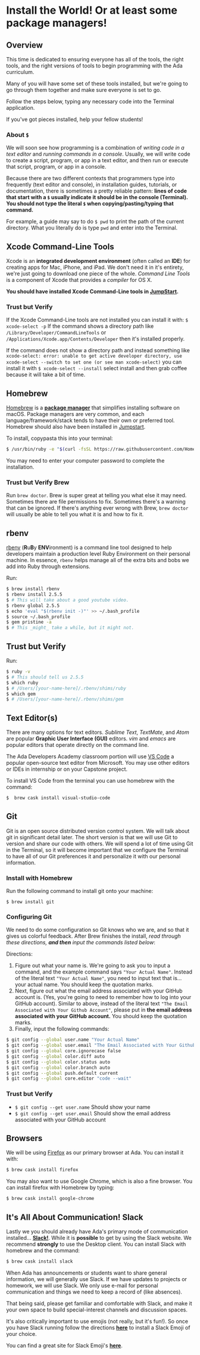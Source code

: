 # Install the World! Or at least some package managers!

## Overview

This time is dedicated to ensuring everyone has all of the tools, the right tools, and the right versions of tools to begin programming with the Ada curriculum.

Many of you will have some set of these tools installed, but we're going to go through them together and make sure everyone is set to go.

Follow the steps below, typing any necessary code into the Terminal application.

If you've got pieces installed, help your fellow students!

### About `$`

We will soon see how programming is a combination of _writing code in a text editor_ and _running commands in a console_. Usually, we will write code to create a script, program, or app in a text editor, and then run or execute that script, program, or app in a console.

Because there are two different contexts that programmers type into frequently (text editor and console), in installation guides, tutorials, or documentation, there is sometimes a pretty reliable pattern: **lines of code that start with a `$` usually indicate it should be in the console (Terminal).** **You should not type the literal `$` when copying/pasting/typing that command.**

For example, a guide may say to do `$ pwd` to print the path of the current directory. What you literally do is type `pwd` and enter into the Terminal.

## Xcode Command-Line Tools

Xcode is an **integrated development environment** (often called an **IDE**) for creating apps for Mac, iPhone, and iPad. We don't need it in it's entirety, we're just going to download one piece of the whole. _Command Line Tools_ is a component of Xcode that provides a _compiler_ for OS X.

**You should have installed Xcode Command-Line tools in [JumpStart](https://github.com/Ada-Developers-Academy/jump-start/tree/master/preparing-to-code/environment-setup#installfest).**

### Trust but Verify

If the Xcode Command-Line tools are not installed you can install it with:
`$ xcode-select -p` If the command shows a directory path like `/Library/Developer/CommandLineTools` or `/Applications/Xcode.app/Contents/Developer` then it's installed properly.

If the command does not show a directory path and instead something like `xcode-select: error: unable to get active developer directory, use xcode-select --switch to set one (or see man xcode-select)` you can install it with `$ xcode-select --install` select install and then grab coffee because it will take a bit of time.

## Homebrew

[Homebrew](http://brew.sh/) is a [**package manager**](https://en.wikipedia.org/wiki/Package_manager) that simplifies installing software on macOS. Package managers are very common, and each language/framework/stack tends to have their own or preferred tool.  Homebrew should also have been installed in [Jumpstart](https://github.com/Ada-Developers-Academy/jump-start/tree/master/preparing-to-code/environment-setup#installfest).

To install, copypasta this into your terminal:

```bash
$ /usr/bin/ruby -e "$(curl -fsSL https://raw.githubusercontent.com/Homebrew/install/master/install)"
```

You may need to enter your computer password to complete the installation.

### Trust but Verify Brew

Run `brew doctor`. Brew is super great at telling you what else it may need. Sometimes there are file permissions to fix. Sometimes there's a warning that can be ignored. If there's anything ever wrong with Brew, `brew doctor` will usually be able to tell you what it is and how to fix it.

<!-- !--## RVM
[RVM](http://rvm.io) (Ruby Version Manager) is a command-line tool which allows you to easily install, manage, and work with multiple ruby environments from interpreters to sets of gems. In essence, RVM is a package manager specifically for working with Ruby code.

[**You should have installed RVM in JumpStart.**](https://github.com/Ada-Developers-Academy/jump-start/blob/master/lessons/07-environment-setup/notes/installfest.md)

### Trust but Verify
- `$ rvm version` should tell you something like _rvm 1.26.11 (latest)..._ -->

## rbenv

[rbenv](https://github.com/rbenv/rbenv) (**R**u**B**y **ENV**ironment) is a command line tool designed to help developers maintain a production level Ruby Environment on their personal machine. In essence, `rbenv` helps manage all of the extra bits and bobs we add into Ruby through extensions.

Run:
```bash
$ brew install rbenv
$ rbenv install 2.5.5
$ # This will take about a good youtube video.
$ rbenv global 2.5.5
$ echo 'eval "$(rbenv init -)"' >> ~/.bash_profile
$ source ~/.bash_profile
$ gem pristine -a
$ # This _might_ take a while, but it might not.
```

## Trust but Verify 

Run:
```bash
$ ruby -v
$ # This should tell us 2.5.5
$ which ruby
$ # /Users/[your-name-here]/.rbenv/shims/ruby
$ which gem
$ # /Users/[your-name-here]/.rbenv/shims/gem
```

<!-- ## Upgrade and Use Ruby

We will use Ruby version 2.5.5 for the Ada curriculum _(last updated: May 2019)_.

- Use rvm to install the Ruby version 2.5.5 onto your computer: `$ rvm install 2.5.5`
- Verify that this version of Ruby was installed and that `rvm` recognizes it with `$ rvm list`
- Use rvm to state that you want to use version 2.5.5 and you want to set it as the default version with `$ rvm use 2.5.5 --default`

**Note:** If you do not set this as the default version, you will have to run `$ rvm use 2.5.5` every project! So go ahead and set it as default right now. ;)

### Trust but Verify Ruby Version

- `$ ruby -v` should return _ruby 2.5.5p0_ (your `p` version might be different)
- `$ which ruby` should return a path like _/Users/ada/.rvm/rubies/ruby/bin/ruby_
- `$ which gem` should return a path like _/Users/ada/.rvm/rubies/ruby/bin/gem_
- `$ rvm list` should return the list of Ruby versions installed with rvm, and which version is being used and being used as default -->

## Text Editor(s)

There are many options for text editors. _Sublime Text_, _TextMate_, and _Atom_ are popular **Graphic User Interface (GUI)** editors. _vim_ and _emacs_ are popular editors that operate directly on the command line.

The Ada Developers Academy classroom portion will use [VS Code](https://code.visualstudio.com/) a popular open-source text editor from Microsoft.  You may use other editors or IDEs in internship or on your Capstone project.

To install VS Code from the terminal you can use homebrew with the command:

```bash
$  brew cask install visual-studio-code
```

## Git

Git is an open source distributed version control system. We will talk about git in significant detail later. The short version is that we will use Git to version and share our code with others. We will spend a lot of time using Git in the Terminal, so it will become important that we configure the Terminal to have all of our Git preferences it and personalize it with our personal information.

### Install with Homebrew

Run the following command to install git onto your machine:

`$ brew install git`

### Configuring Git

We need to do some configuration so Git knows who we are, and so that it gives us colorful feedback. After Brew finishes the install, _read through these directions, **and then** input the commands listed below_:

Directions:
1. Figure out what your name is. We're going to ask you to input a command, and the example command says `"Your Actual Name"`. Instead of the literal text `"Your Actual Name"`, you need to input text that is... your actual name. You should keep the quotation marks.
1. Next, figure out what the email address associated with your GitHub account is. (Yes, you're going to need to remember how to log into your GitHub account). Similar to above, instead of the literal text `"The Email Associated with Your Github Account"`, please put in **the email address associated with your GitHub account.** You should keep the quotation marks.
1. Finally, input the following commands:

```bash
$ git config --global user.name "Your Actual Name"
$ git config --global user.email "The Email Associated with Your Github Account"
$ git config --global core.ignorecase false
$ git config --global color.diff auto
$ git config --global color.status auto
$ git config --global color.branch auto
$ git config --global push.default current
$ git config --global core.editor "code --wait"
```

### Trust but Verify

- `$ git config --get user.name` Should show your name
- `$ git config --get user.email` Should show the email address associated with your GitHub account

<!-- We now need to verify that github is set up properly.

**Exercise**
- [Complete the Github-Git Verification Exercise](exercises/github-verification.md)  -->

## Browsers

We will be using [Firefox](https://www.mozilla.org/en-US/firefox/) as our primary browser at Ada.  You can install it with:

```bash
$ brew cask install firefox
```

You may also want to use Google Chrome, which is also a fine browser.  You can install firefox with Homebrew by typing:

```bash
$ brew cask install google-chrome
```

## It's All About Communication! Slack

Lastly we you should already have Ada's primary mode of communication installed... [**Slack!**](https://slack.com/downloads/osx). While it is **possible** to get by using the Slack website.  We recommend **strongly** to use the Desktop client.  You can install Slack with homebrew and the command:

```bash
$ brew cask install slack
```

When Ada has announcements or students want to share general information, we will generally use Slack.  If we have updates to projects or homework, we will use Slack.  We only use e-mail for personal communication and things we need to keep a record of (like absences).

That being said, please get familiar and comfortable with Slack, and make it your own space to build special-interest channels and discussion spaces.

It's also critically important to use emojis (not really, but it's fun!).  So once you have Slack running follow the directions [**here**](https://get.slack.help/hc/en-us/articles/206870177-Create-custom-emoji) to install a Slack Emoji of your choice.

You can find a great site for Slack Emoji's [**here**](https://slackmojis.com/).
